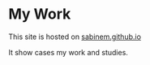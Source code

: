 # My Work
This site is hosted on [sabinem.github.io](https://sabinem.github.io/index.html)

It show cases my work and studies.


